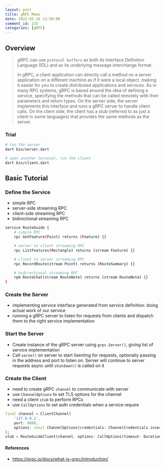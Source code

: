 ```yaml
---
layout: post
title: gRPC Memo
date: 2022-05-16 13:50:00
comment_id: 215
categories: [gRPC]
---
```


## Overview

> gRPC can use `protocol buffers` as both its Interface Definition Language (IDL) and as its underlying message interchange format.
>
> In gRPC, a client application can directly call a method on a server application on a different machine as if it were a local object, making it easier for you to create distributed applications and services. As in many RPC systems, gRPC is based around the idea of defining a service, specifying the methods that can be called remotely with their parameters and return types. On the server side, the server implements this interface and runs a gRPC server to handle client calls. On the client side, the client has a stub (referred to as just a client in some languages) that provides the same methods as the server.

### Trial

```sh
# run the server
dart bin/server.dart

# open another terminal, run the client
dart bin/client.dart
```

## Basic Tutorial

### Define the Service

- simple RPC
- server-side streaming RPC
- client-side streaming RPC
- bidirectional streaming RPC

```sh
service RouteGuide {
    # simple RPC
    rpc GetFeature(Point) returns (Feature) {}

    # server to client streaming RPC
    rpc ListFeatures(Rectangle) returns (stream Feature) {}

    # client to server streaming RPC
    rpc RecordRoute(stream Point) returns (RouteSummary) {}

    # bidirectional streaming RPC
    rpm RouteChat(stream RouteNote) returns (stream RouteNote) {}
}
```

### Create the Server

- implementing service interface generated from service definition: doing actual work of our service
- running a gRPC server to listen for requests from clients and dispatch them to the right service implementation

### Start the Server

- Create instance of the gRPC server using `grpc.Server()`, giving list of service implementation
- Call `serve()` on server to start lisenting for requests, optionally passing in the address and port to listen on. Server will continue to server requests async until `shutdown()` is called on it

### Create the Client

- need to create gRPC `channel` to communicate with server
- use `ChannelOptions` to set TLS options for the channel
- need a client `stub` to perform RPCs
- use `CallOptions` to set auth credentials when a service require 

```dart
final channel = ClientChannel(
    '127.0.0.1', 
    port: 8080, 
    options: const ChannelOptions(credentials: ChannelCredentials.insecure())
);
stub = RouteGuideClient(channel, options: CallOptions(timeout: Duration(seconds: 30)));
```

#### References

- <https://grpc.io/docs/what-is-grpc/introduction/>
